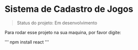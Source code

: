 <h1>Sistema de Cadastro de Jogos</h1>

>Status do projeto: Em desenvolvimento

Para rodar esse projeto na sua maquina, por favor digite:

'''
npm install react
'''
